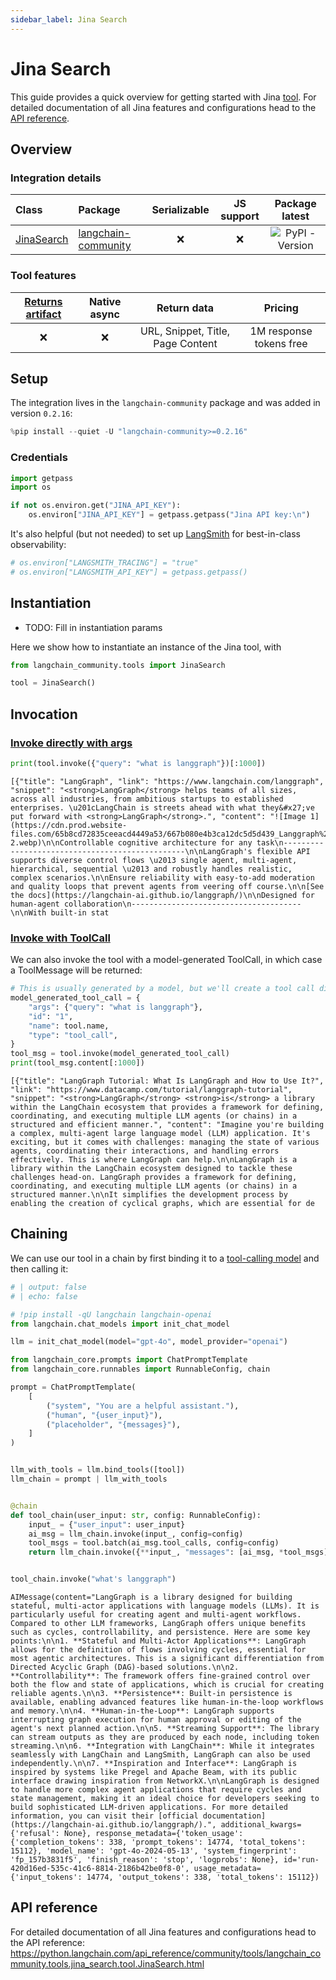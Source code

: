 ```yaml
---
sidebar_label: Jina Search
---
```


# Jina Search

This guide provides a quick overview for getting started with Jina [tool](/oss/integrations/tools/). For detailed documentation of all Jina features and configurations head to the [API reference](https://python.langchain.com/api_reference/community/tools/langchain_community.tools.jina_search.tool.JinaSearch.html).

## Overview

### Integration details

| Class | Package | Serializable | JS support |  Package latest |
| :--- | :--- | :---: | :---: | :---: |
| [JinaSearch](https://python.langchain.com/api_reference/community/tools/langchain_community.tools.jina_search.tool.JinaSearch.html) | [langchain-community](https://python.langchain.com/api_reference/community/) | ❌ | ❌ |  ![PyPI - Version](https://img.shields.io/pypi/v/langchain-community?style=flat-square&label=%20) |

### Tool features
| [Returns artifact](/oss/how-to/tool_artifacts/) | Native async | Return data | Pricing |
| :---: | :---: | :---: | :---: |
| ❌ | ❌ | URL, Snippet, Title, Page Content | 1M response tokens free | 


## Setup

The integration lives in the `langchain-community` package and was added in version `0.2.16`:


```python
%pip install --quiet -U "langchain-community>=0.2.16"
```

### Credentials


```python
import getpass
import os

if not os.environ.get("JINA_API_KEY"):
    os.environ["JINA_API_KEY"] = getpass.getpass("Jina API key:\n")
```

It's also helpful (but not needed) to set up [LangSmith](https://smith.langchain.com/) for best-in-class observability:


```python
# os.environ["LANGSMITH_TRACING"] = "true"
# os.environ["LANGSMITH_API_KEY"] = getpass.getpass()
```

## Instantiation

- TODO: Fill in instantiation params

Here we show how to instantiate an instance of the Jina tool, with 


```python
from langchain_community.tools import JinaSearch

tool = JinaSearch()
```

## Invocation

### [Invoke directly with args](/oss/concepts/tools)


```python
print(tool.invoke({"query": "what is langgraph"})[:1000])
```
```output
[{"title": "LangGraph", "link": "https://www.langchain.com/langgraph", "snippet": "<strong>LangGraph</strong> helps teams of all sizes, across all industries, from ambitious startups to established enterprises. \u201cLangChain is streets ahead with what they&#x27;ve put forward with <strong>LangGraph</strong>.", "content": "![Image 1](https://cdn.prod.website-files.com/65b8cd72835ceeacd4449a53/667b080e4b3ca12dc5d5d439_Langgraph%20UI-2.webp)\n\nControllable cognitive architecture for any task\n------------------------------------------------\n\nLangGraph's flexible API supports diverse control flows \u2013 single agent, multi-agent, hierarchical, sequential \u2013 and robustly handles realistic, complex scenarios.\n\nEnsure reliability with easy-to-add moderation and quality loops that prevent agents from veering off course.\n\n[See the docs](https://langchain-ai.github.io/langgraph/)\n\nDesigned for human-agent collaboration\n--------------------------------------\n\nWith built-in stat
```
### [Invoke with ToolCall](/oss/concepts/tools)

We can also invoke the tool with a model-generated ToolCall, in which case a ToolMessage will be returned:


```python
# This is usually generated by a model, but we'll create a tool call directly for demo purposes.
model_generated_tool_call = {
    "args": {"query": "what is langgraph"},
    "id": "1",
    "name": tool.name,
    "type": "tool_call",
}
tool_msg = tool.invoke(model_generated_tool_call)
print(tool_msg.content[:1000])
```
```output
[{"title": "LangGraph Tutorial: What Is LangGraph and How to Use It?", "link": "https://www.datacamp.com/tutorial/langgraph-tutorial", "snippet": "<strong>LangGraph</strong> <strong>is</strong> a library within the LangChain ecosystem that provides a framework for defining, coordinating, and executing multiple LLM agents (or chains) in a structured and efficient manner.", "content": "Imagine you're building a complex, multi-agent large language model (LLM) application. It's exciting, but it comes with challenges: managing the state of various agents, coordinating their interactions, and handling errors effectively. This is where LangGraph can help.\n\nLangGraph is a library within the LangChain ecosystem designed to tackle these challenges head-on. LangGraph provides a framework for defining, coordinating, and executing multiple LLM agents (or chains) in a structured manner.\n\nIt simplifies the development process by enabling the creation of cyclical graphs, which are essential for de
```
## Chaining

We can use our tool in a chain by first binding it to a [tool-calling model](/oss/how-to/tool_calling/) and then calling it:

<ChatModelTabs customVarName="llm" />



```python
# | output: false
# | echo: false

# !pip install -qU langchain langchain-openai
from langchain.chat_models import init_chat_model

llm = init_chat_model(model="gpt-4o", model_provider="openai")
```


```python
from langchain_core.prompts import ChatPromptTemplate
from langchain_core.runnables import RunnableConfig, chain

prompt = ChatPromptTemplate(
    [
        ("system", "You are a helpful assistant."),
        ("human", "{user_input}"),
        ("placeholder", "{messages}"),
    ]
)


llm_with_tools = llm.bind_tools([tool])
llm_chain = prompt | llm_with_tools


@chain
def tool_chain(user_input: str, config: RunnableConfig):
    input_ = {"user_input": user_input}
    ai_msg = llm_chain.invoke(input_, config=config)
    tool_msgs = tool.batch(ai_msg.tool_calls, config=config)
    return llm_chain.invoke({**input_, "messages": [ai_msg, *tool_msgs]}, config=config)


tool_chain.invoke("what's langgraph")
```



```output
AIMessage(content="LangGraph is a library designed for building stateful, multi-actor applications with language models (LLMs). It is particularly useful for creating agent and multi-agent workflows. Compared to other LLM frameworks, LangGraph offers unique benefits such as cycles, controllability, and persistence. Here are some key points:\n\n1. **Stateful and Multi-Actor Applications**: LangGraph allows for the definition of flows involving cycles, essential for most agentic architectures. This is a significant differentiation from Directed Acyclic Graph (DAG)-based solutions.\n\n2. **Controllability**: The framework offers fine-grained control over both the flow and state of applications, which is crucial for creating reliable agents.\n\n3. **Persistence**: Built-in persistence is available, enabling advanced features like human-in-the-loop workflows and memory.\n\n4. **Human-in-the-Loop**: LangGraph supports interrupting graph execution for human approval or editing of the agent's next planned action.\n\n5. **Streaming Support**: The library can stream outputs as they are produced by each node, including token streaming.\n\n6. **Integration with LangChain**: While it integrates seamlessly with LangChain and LangSmith, LangGraph can also be used independently.\n\n7. **Inspiration and Interface**: LangGraph is inspired by systems like Pregel and Apache Beam, with its public interface drawing inspiration from NetworkX.\n\nLangGraph is designed to handle more complex agent applications that require cycles and state management, making it an ideal choice for developers seeking to build sophisticated LLM-driven applications. For more detailed information, you can visit their [official documentation](https://langchain-ai.github.io/langgraph/).", additional_kwargs={'refusal': None}, response_metadata={'token_usage': {'completion_tokens': 338, 'prompt_tokens': 14774, 'total_tokens': 15112}, 'model_name': 'gpt-4o-2024-05-13', 'system_fingerprint': 'fp_157b3831f5', 'finish_reason': 'stop', 'logprobs': None}, id='run-420d16ed-535c-41c6-8814-2186b42be0f8-0', usage_metadata={'input_tokens': 14774, 'output_tokens': 338, 'total_tokens': 15112})
```


## API reference

For detailed documentation of all Jina features and configurations head to the API reference: https://python.langchain.com/api_reference/community/tools/langchain_community.tools.jina_search.tool.JinaSearch.html
